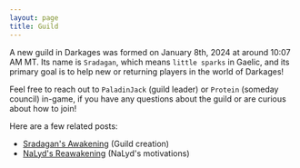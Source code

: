 ```yaml
---
layout: page
title: Guild
---
```


A new guild in Darkages was formed on January 8th, 2024 at around 10:07 AM MT. Its name is `Sradagan`, which means `little sparks` in Gaelic, and its primary goal is to help new or returning players in the world of Darkages!

Feel free to reach out to `PaladinJack` (guild leader) or `Protein` (someday council) in-game, if you have any questions about the guild or are curious about how to join!

Here are a few related posts:

- [Sradagan's Awakening](/awakening/2024/01/08/protein-sradagan) (Guild creation)
- [NaLyd's Reawakening](/awakening/2023/12/10/nalyd-reawakening) (NaLyd's motivations)
